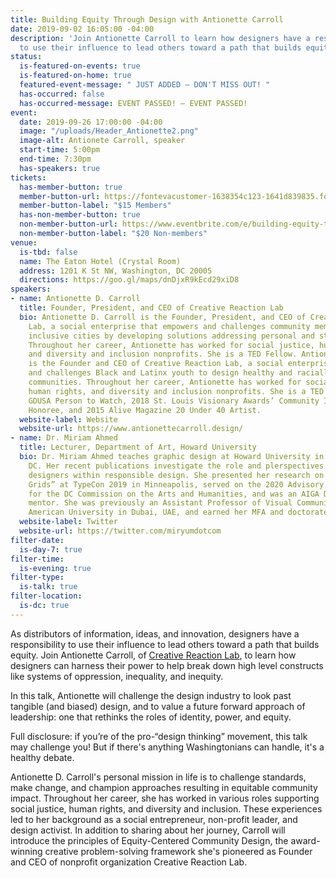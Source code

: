 ```yaml
---
title: Building Equity Through Design with Antionette Carroll
date: 2019-09-02 16:05:00 -04:00
description: 'Join Antionette Carroll to learn how designers have a responsibility
  to use their influence to lead others toward a path that builds equity. '
status:
  is-featured-on-events: true
  is-featured-on-home: true
  featured-event-message: " JUST ADDED — DON'T MISS OUT! "
  has-occurred: false
  has-occurred-message: EVENT PASSED! — EVENT PASSED!
event:
  date: 2019-09-26 17:00:00 -04:00
  image: "/uploads/Header_Antionette2.png"
  image-alt: Antionete Carroll, speaker
  start-time: 5:00pm
  end-time: 7:30pm
  has-speakers: true
tickets:
  has-member-button: true
  member-button-url: https://fontevacustomer-1638354c123-1641d839835.force.com/services/oauth2/authorize?client_id=3MVG9nthuDc9owbcOq7_07W.HriOQQPWTbMkrpOla.ajDQlTHf4_uby_mhwylcX.mJBU2O2SppTiZMS0J_HJd&response_type=code&redirect_uri=https://ikit.aiga.org/ikit_national_util/ikit-national-util-sso-redirect/&state=https%3A%2F%2Fdc.aiga.org%2Fevent%2Fbuilding-equity-through-design-with-antionette-carroll%2F%3Fredirect_source%3Deventbrite_register
  member-button-label: "$15 Members"
  has-non-member-button: true
  non-member-button-url: https://www.eventbrite.com/e/building-equity-through-design-with-antionette-carroll-tickets-72466939567
  non-member-button-label: "$20 Non-members"
venue:
  is-tbd: false
  name: The Eaton Hotel (Crystal Room)
  address: 1201 K St NW, Washington, DC 20005
  directions: https://goo.gl/maps/dnDjxR9kEcd29xiD8
speakers:
- name: Antionette D. Carroll
  title: Founder, President, and CEO of Creative Reaction Lab
  bio: Antionette D. Carroll is the Founder, President, and CEO of Creative Reaction
    Lab, a social enterprise that empowers and challenges community members to design
    inclusive cities by developing solutions addressing personal and structural racism.
    Throughout her career, Antionette has worked for social justice, human rights,
    and diversity and inclusion nonprofits. She is a TED Fellow. Antionette D. Carroll
    is the Founder and CEO of Creative Reaction Lab, a social enterprise that empowers
    and challenges Black and Latinx youth to design healthy and racially equitable
    communities. Throughout her career, Antionette has worked for social justice,
    human rights, and diversity and inclusion nonprofits. She is a TED Fellow, 2019
    GDUSA Person to Watch, 2018 St. Louis Visionary Awards’ Community Impact Artist
    Honoree, and 2015 Alive Magazine 20 Under 40 Artist.
  website-label: Website
  website-url: https://www.antionettecarroll.design/
- name: Dr. Miriam Ahmed
  title: Lecturer, Department of Art, Howard University
  bio: Dr. Miriam Ahmed teaches graphic design at Howard University in Washington,
    DC. Her recent publications investigate the role and plerspectives of minority
    designers within responsible design. She presented her research on “Anatomical
    Grids” at TypeCon 2019 in Minneapolis, served on the 2020 Advisory Review Panel
    for the DC Commission on the Arts and Humanities, and was an AIGA DC SHINE 2019
    mentor. She was previously an Assistant Professor of Visual Communication at the
    American University in Dubai, UAE, and earned her MFA and doctorate at Howard.
  website-label: Twitter
  website-url: https://twitter.com/miryumdotcom
filter-date:
  is-day-7: true
filter-time:
  is-evening: true
filter-type:
  is-talk: true
filter-location:
  is-dc: true
---
```


As distributors of information, ideas, and innovation, designers have a responsibility to use their influence to lead others toward a path that builds equity. Join Antionette Carroll, of [Creative Reaction Lab](http://www.creativereactionlab.com/), to learn how designers can harness their power to help break down high level constructs like systems of oppression, inequality, and inequity.

In this talk, Antionette will challenge the design industry to look past tangible (and biased) design, and to value a future forward approach of leadership: one that rethinks the roles of identity, power, and equity.

Full disclosure: if you’re of the pro-“design thinking” movement, this talk may challenge you! But if there's anything Washingtonians can handle, it's a healthy debate.

Antionette D. Carroll's personal mission in life is to challenge standards, make change, and champion approaches resulting in equitable community impact. Throughout her career, she has worked in various roles supporting social justice, human rights, and diversity and inclusion. These experiences led to her background as a social entrepreneur, non-profit leader, and design activist. In addition to sharing about her journey, Carroll will introduce the principles of Equity-Centered Community Design, the award-winning creative problem-solving framework she's pioneered as Founder and CEO of nonprofit organization Creative Reaction Lab.

